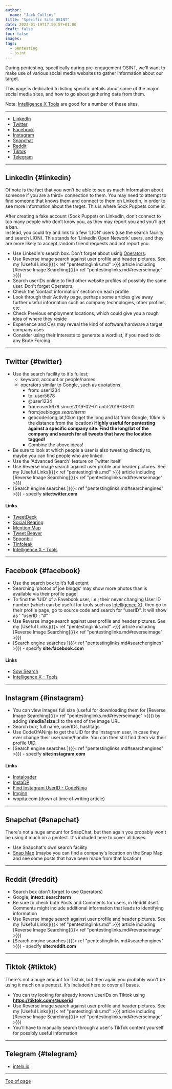 ```yaml
---
author:
  name: "Jack Collins"
title: "Specific Site OSINT"
date: 2023-01-19T17:50:57+01:00
draft: false
toc: false
images:
tags:
  - pentesting
  - osint
---
```


During pentesting, specifically during pre-engagement OSINT, we'll want to make use of various social media websites to gather information about our target.

This page is dedicated to listing specific details about some of the major social media sites, and how to go about gathering data from them.

Note: [Intelligence X Tools](https://intelx.io/tools) are good for a number of these sites.

---

- [LinkedIn](#linkedin)
- [Twitter](#twitter)
- [Facebook](#facebook)
- [Instagram](#instagram)
- [Snapchat](#snapchat)
- [Reddit](#reddit)
- [Tiktok](#tiktok)
- [Telegram](#telegram)

---

## LinkedIn {#linkedin}

Of note is the fact that you won’t be able to see as much information about someone if you are a third+ connection to them. You may need to attempt to find someone that knows them and connect to them on LinkedIn, in order to see more information about the target. This is where Sock Puppets come in.

After creating a fake account (Sock Puppet) on LinkedIn, don’t connect to too many people who don’t know you, as they may report you and you’ll get a ban.  
Instead, you could try and link to a few ‘LION’ users (use the search facility and search LION). This stands for ‘LinkedIn Open Network’ users, and they are more likely to accept random friend requests and not report you.

- Use LinkedIn's search box. Don’t forget about using [Operators](https://www.linkedin.com/help/linkedin/answer/a524335/using-boolean-search-on-linkedin?lang=en).
- Use Reverse image search against user profile and header pictures. See my [Useful Links]({{< ref "pentestinglinks.md" >}}) article including [Reverse Image Searching]({{< ref "pentestinglinks.md#reverseimage" >}})
- Search userIDs online to find other website profiles of possibly the same user. Don't forget Operators.
- Check the ‘contact information’ section on each profile
- Look through their Activity page, perhaps some articles give away further useful information such as company technologies, other profiles, etc.
- Check Previous employment locations, which could give you a rough idea of where they reside
- Experience and CVs may reveal the kind of software/hardware a target company uses
- Consider using their Interests to generate a wordlist, if you need to do any Brute Forcing.

---

## Twitter {#twitter}
- Use the search facility to it's fullest;
  - keyword, account or people/names.
  - operators similar to Google, such as quotations.
    - from: user1234
    - to: user5678
    - @user1234
    - from:user5678 since:2019-02-01 until:2019-03-01
    - from:joebloggs *searchterm*
    - geocode:long,lat,10km (get the long and lat from Google, 10km is the distance from the location) **Highly useful for pentesting against a specific company site. Find the long/lat of the company and search for all tweets that have the location tagged!**
    - Combine the above ideas!
- Be sure to look at which people a user is also tweeting directly to, maybe you can find people who are linked.
- Use the 'Advanced Search' feature on Twitter itself
- Use Reverse image search against user profile and header pictures. See my [Useful Links]({{< ref "pentestinglinks.md" >}}) article including [Reverse Image Searching]({{< ref "pentestinglinks.md#reverseimage" >}})
- [Search engine searches ]({{< ref "pentestinglinks.md#searchengines" >}}) - specify **site:twitter.com**

#### Links

- [TweetDeck](https://tweetdeck.twitter.com/)
- [Social Bearing](https://socialbearing.com/)
- [Mention Map](https://analytics.mentionmapp.com/)
- [Tweet Beaver](https://tweetbeaver.com/)
- [Spoonbill](https://spoonbill.io/)
- [Tinfoleak](https://tinfoleak.com/)
- [Intelligence X - Tools](https://intelx.io/tools?tab=twitter)

---

## Facebook {#facebook}

- Use the search box to it’s full extent
- Searching ‘photos of joe bloggs’ may show more photos than is available via their profile page!
- To find the 'UID' of a Favebook user, i.e.; their never changing User ID number (which can be useful for tools such as [Intelligence X](https://intelx.io/tools?tab-facebook)), then go to their profile page, go to source code and search for “userID”. It will show as ‘ “userID : “#” ‘
- Use Reverse image search against user profile and header pictures. See my [Useful Links]({{< ref "pentestinglinks.md" >}}) article including [Reverse Image Searching]({{< ref "pentestinglinks.md#reverseimage" >}})
- [Search engine searches ]({{< ref "pentestinglinks.md#searchengines" >}}) - specify **site:facebook.com**

#### Links
- [Sow Search](https://www.sowsearch.info/)
- [Intelligence X - Tools](https://intelx.io/tools?tab=facebook)

---

## Instagram {#instagram}

- You can view images full size (useful for downloading them for [Reverse Image Searching]({{< ref "pentestinglinks.md#reverseimage" >}})) by adding **/media?size=l** to the end of the image URL
- Search box;
full name, userIDs, hashtags
- Use CodeOfANinja to get the UID for the Instagram user, in case they ever change their username/handle. You can then still find them via their profile UID.
- [Search engine searches ]({{< ref "pentestinglinks.md#searchengines" >}}) - specify **site:instagram.com**

#### Links
- [Instaloader](https://github.com/instaloader/instaloader)
- [InstaDP](https://www.instadp.com/)
- [Find Instagram UserID - CodeNinja](https://www.codeofaninja.com/tools/find-instagram-user-id)
- [Imginn](https://imginn.com/)
- ~~wopita.com~~ (down at time of writing article)

---

## Snapchat {#snapchat}

There's not a huge amount for SnapChat, but then again you probably won't be using it much on a pentest. It's included here to cover all bases.

- Use Snapchat's own search facility
- [Snap Map](https://map.snapchat.com/) (maybe you can find a company's location on the Snap Map and see some posts that have been made from that location)

---

## Reddit {#reddit}

- Search box (don't forget to use Operators)
- Google; **intext: searchterm**
- Be sure to check both Posts and Comments for users, in Reddit itself. Comments might include additional information that leads to identifying information
- Use Reverse image search against user profile and header pictures. See my [Useful Links]({{< ref "pentestinglinks.md" >}}) article including [Reverse Image Searching]({{< ref "pentestinglinks.md#reverseimage" >}})
- [Search engine searches ]({{< ref "pentestinglinks.md#searchengines" >}}) - specify **site:reddit.com**

---

## Tiktok {#tiktok}

There's not a huge amount for Tiktok, but then again you probably won't be using it much on a pentest. It's included here to cover all bases.

- You can try looking for already known UserIDs on Tiktok using **https://tiktok.com/@userid**
- Use Reverse image search against user profile and header pictures. See my [Useful Links]({{< ref "pentestinglinks.md" >}}) article including [Reverse Image Searching]({{< ref "pentestinglinks.md#reverseimage" >}})
- You’ll have to manually search through a user's TikTok content yourself for possibly useful information

---

## Telegram {#telegram}

- [intelx.io](https://intelx.io/tools?tab=telegram)

---

[Top of page](#top)
